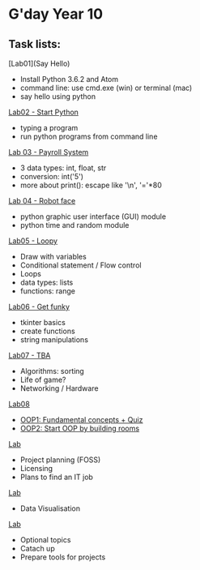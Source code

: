 # G'day Year 10

## Task lists:

[Lab01](Say Hello)

* Install Python 3.6.2 and Atom
* command line: use cmd.exe (win) or terminal (mac)
* say hello using python

[Lab02 - Start Python]()
* typing a program
* run python programs from command line 

[Lab 03 - Payroll System](Lab03/no%20pay%20no%20gain.ipynb)

 * 3 data types: int, float, str
 * conversion: int('5')
 * more about print(): escape like '\n', '='*80
  

[Lab 04 - Robot face](Lab04/Three%20Pillars%20and%20GUI.ipynb)

 * python graphic user interface (GUI) module
 * python time and random module


[Lab05 - Loopy](Lab05/loopy.ipynb)
 * Draw with variables
 * Conditional statement / Flow control
 * Loops
 * data types: lists
 * functions: range
 
[Lab06 - Get funky](Lab06/getfunky.ipynb)

 * tkinter basics
 * create functions
 * string manipulations
 
[Lab07 - TBA]()
* Algorithms: sorting
* Life of game?
* Networking / Hardware

[Lab08](Lab08/)
* [OOP1: Fundamental concepts + Quiz](Lab08/OOP1.ipynb)
* [OOP2: Start OOP by building rooms](Lab08/OOP2.ipynb)


[Lab ]()

* Project planning (FOSS)
* Licensing
* Plans to find an IT job


[Lab ]()

* Data Visualisation

[Lab ]()
* Optional topics
* Catach up
* Prepare tools for projects




